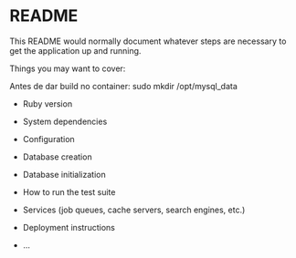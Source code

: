 # README

This README would normally document whatever steps are necessary to get the
application up and running.

Things you may want to cover:

Antes de dar build no container:
sudo mkdir /opt/mysql_data
* Ruby version

* System dependencies

* Configuration

* Database creation

* Database initialization

* How to run the test suite

* Services (job queues, cache servers, search engines, etc.)

* Deployment instructions

* ...
